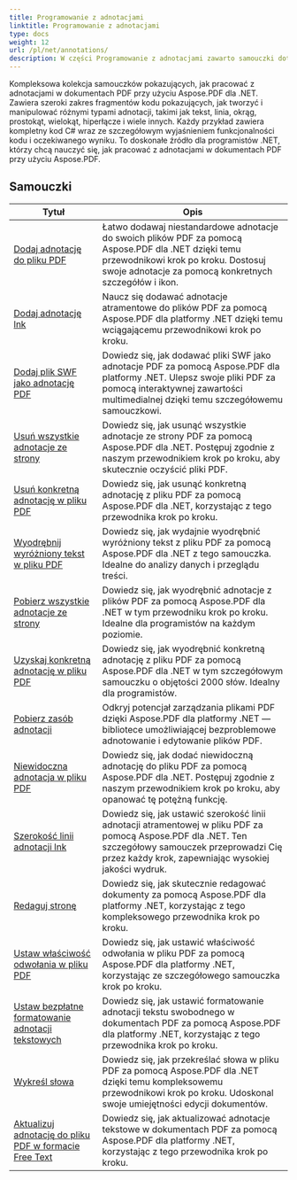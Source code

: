 ```yaml
---
title: Programowanie z adnotacjami
linktitle: Programowanie z adnotacjami
type: docs
weight: 12
url: /pl/net/annotations/
description: W części Programowanie z adnotacjami zawarto samouczki dotyczące interfejsu API oraz fragmenty kodu Aspose.PDF dla platformy .NET, które obejmują dodawanie i usuwanie adnotacji, pobieranie informacji o adnotacjach i wiele innych.
---
```

Kompleksowa kolekcja samouczków pokazujących, jak pracować z adnotacjami w dokumentach PDF przy użyciu Aspose.PDF dla .NET. Zawiera szeroki zakres fragmentów kodu pokazujących, jak tworzyć i manipulować różnymi typami adnotacji, takimi jak tekst, linia, okrąg, prostokąt, wielokąt, hiperłącze i wiele innych. Każdy przykład zawiera kompletny kod C# wraz ze szczegółowym wyjaśnieniem funkcjonalności kodu i oczekiwanego wyniku. To doskonałe źródło dla programistów .NET, którzy chcą nauczyć się, jak pracować z adnotacjami w dokumentach PDF przy użyciu Aspose.PDF.

## Samouczki
| Tytuł | Opis |
| --- | --- | 
| [Dodaj adnotację do pliku PDF](./addannotation/) | Łatwo dodawaj niestandardowe adnotacje do swoich plików PDF za pomocą Aspose.PDF dla .NET dzięki temu przewodnikowi krok po kroku. Dostosuj swoje adnotacje za pomocą konkretnych szczegółów i ikon. |  
| [Dodaj adnotację lnk](./addlnkannotation/) | Naucz się dodawać adnotacje atramentowe do plików PDF za pomocą Aspose.PDF dla platformy .NET dzięki temu wciągającemu przewodnikowi krok po kroku. |  
| [Dodaj plik SWF jako adnotację PDF](./addswffileasannotation/) | Dowiedz się, jak dodawać pliki SWF jako adnotacje PDF za pomocą Aspose.PDF dla platformy .NET. Ulepsz swoje pliki PDF za pomocą interaktywnej zawartości multimedialnej dzięki temu szczegółowemu samouczkowi. |  
| [Usuń wszystkie adnotacje ze strony](./deleteallannotationsfrompage/) | Dowiedz się, jak usunąć wszystkie adnotacje ze strony PDF za pomocą Aspose.PDF dla .NET. Postępuj zgodnie z naszym przewodnikiem krok po kroku, aby skutecznie oczyścić pliki PDF. |  
| [Usuń konkretną adnotację w pliku PDF](./deleteparticularannotation/) | Dowiedz się, jak usunąć konkretną adnotację z pliku PDF za pomocą Aspose.PDF dla .NET, korzystając z tego przewodnika krok po kroku. |  
| [Wyodrębnij wyróżniony tekst w pliku PDF](./extracthighlightedtext/) | Dowiedz się, jak wydajnie wyodrębnić wyróżniony tekst z pliku PDF za pomocą Aspose.PDF dla .NET z tego samouczka. Idealne do analizy danych i przeglądu treści. |  
| [Pobierz wszystkie adnotacje ze strony](./getallannotationsfrompage/) | Dowiedz się, jak wyodrębnić adnotacje z plików PDF za pomocą Aspose.PDF dla .NET w tym przewodniku krok po kroku. Idealne dla programistów na każdym poziomie. |  
| [Uzyskaj konkretną adnotację w pliku PDF](./getparticularannotation/) | Dowiedz się, jak wyodrębnić konkretną adnotację z pliku PDF za pomocą Aspose.PDF dla .NET w tym szczegółowym samouczku o objętości 2000 słów. Idealny dla programistów.  |  
| [Pobierz zasób adnotacji](./getresourceofannotation/) | Odkryj potencjał zarządzania plikami PDF dzięki Aspose.PDF dla platformy .NET — bibliotece umożliwiającej bezproblemowe adnotowanie i edytowanie plików PDF. |  
| [Niewidoczna adnotacja w pliku PDF](./invisibleannotation/) | Dowiedz się, jak dodać niewidoczną adnotację do pliku PDF za pomocą Aspose.PDF dla .NET. Postępuj zgodnie z naszym przewodnikiem krok po kroku, aby opanować tę potężną funkcję. |  
| [Szerokość linii adnotacji lnk](./lnkannotationlinewidth/) | Dowiedz się, jak ustawić szerokość linii adnotacji atramentowej w pliku PDF za pomocą Aspose.PDF dla .NET. Ten szczegółowy samouczek przeprowadzi Cię przez każdy krok, zapewniając wysokiej jakości wydruk. |  
| [Redaguj stronę](./redactpage/) | Dowiedz się, jak skutecznie redagować dokumenty za pomocą Aspose.PDF dla platformy .NET, korzystając z tego kompleksowego przewodnika krok po kroku. |  
| [Ustaw właściwość odwołania w pliku PDF](./setcalloutproperty/) | Dowiedz się, jak ustawić właściwość odwołania w pliku PDF za pomocą Aspose.PDF dla platformy .NET, korzystając ze szczegółowego samouczka krok po kroku. |  
| [Ustaw bezpłatne formatowanie adnotacji tekstowych](./setfreetextannotationformatting/) | Dowiedz się, jak ustawić formatowanie adnotacji tekstu swobodnego w dokumentach PDF za pomocą Aspose.PDF dla platformy .NET, korzystając z tego przewodnika krok po kroku. |  
| [Wykreśl słowa](./strikeoutwords/) | Dowiedz się, jak przekreślać słowa w pliku PDF za pomocą Aspose.PDF dla .NET dzięki temu kompleksowemu przewodnikowi krok po kroku. Udoskonal swoje umiejętności edycji dokumentów. |  
| [Aktualizuj adnotację do pliku PDF w formacie Free Text](./updatefreetextannotation/) | Dowiedz się, jak aktualizować adnotacje tekstowe w dokumentach PDF za pomocą Aspose.PDF dla platformy .NET, korzystając z tego przewodnika krok po kroku. |  